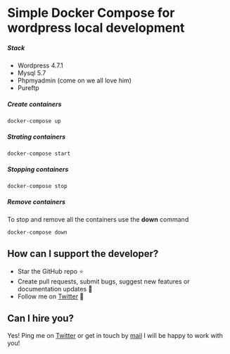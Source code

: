 # Simple Docker Compose for wordpress local development




##### Stack

- Wordpress 4.7.1
- Mysql 5.7
- Phpmyadmin (come on we all love him)
- Pureftp


##### Create containers

```
docker-compose up
```

##### Strating containers
```
docker-compose start
```

##### Stopping containers
```
docker-compose stop
```

##### Remove containers
To stop and remove all the containers use the **down** command
```
docker-compose down
```

## How can I support the developer?
- Star the GitHub repo :star:
- Create pull requests, submit bugs, suggest new features or documentation updates :wrench:
- Follow me on [Twitter](https://twitter.com/alexintosh) :feet:

## Can I hire you?
Yes!  Ping me on [Twitter](https://twitter.com/alexintosh) or get in touch by [mail](mailto:alessio.d@gmail.com)
I will be happy to work with you!
